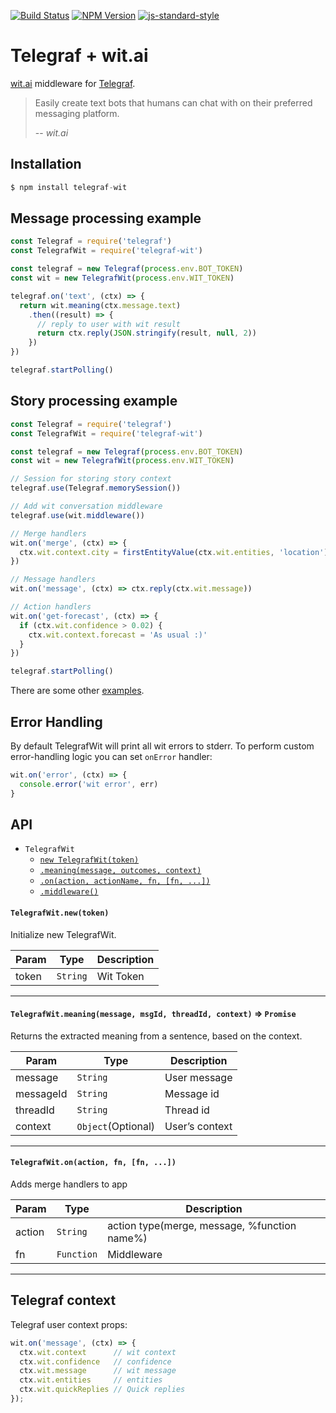 [![Build Status](https://img.shields.io/travis/telegraf/telegraf-wit.svg?branch=master&style=flat-square)](https://travis-ci.org/telegraf/telegraf-wit)
[![NPM Version](https://img.shields.io/npm/v/telegraf-wit.svg?style=flat-square)](https://www.npmjs.com/package/telegraf-wit)
[![js-standard-style](https://img.shields.io/badge/code%20style-standard-brightgreen.svg?style=flat-square)](http://standardjs.com/)

# Telegraf + wit.ai 

[wit.ai](https://wit.ai/) middleware for [Telegraf](https://github.com/telegraf/telegraf).

> Easily create text bots that humans can chat with on their preferred messaging platform.
>
> -- <cite>wit.ai</cite>

## Installation

```js
$ npm install telegraf-wit
```

## Message processing example
  
```js
const Telegraf = require('telegraf')
const TelegrafWit = require('telegraf-wit')

const telegraf = new Telegraf(process.env.BOT_TOKEN)
const wit = new TelegrafWit(process.env.WIT_TOKEN)

telegraf.on('text', (ctx) => {
  return wit.meaning(ctx.message.text)
    .then((result) => {
      // reply to user with wit result
      return ctx.reply(JSON.stringify(result, null, 2))
    })
})

telegraf.startPolling()

```

## Story processing example
  
```js
const Telegraf = require('telegraf')
const TelegrafWit = require('telegraf-wit')

const telegraf = new Telegraf(process.env.BOT_TOKEN)
const wit = new TelegrafWit(process.env.WIT_TOKEN)

// Session for storing story context
telegraf.use(Telegraf.memorySession())

// Add wit conversation middleware
telegraf.use(wit.middleware())

// Merge handlers
wit.on('merge', (ctx) => {
  ctx.wit.context.city = firstEntityValue(ctx.wit.entities, 'location')
})

// Message handlers
wit.on('message', (ctx) => ctx.reply(ctx.wit.message))

// Action handlers
wit.on('get-forecast', (ctx) => {
  if (ctx.wit.confidence > 0.02) {
    ctx.wit.context.forecast = 'As usual :)'
  }
})

telegraf.startPolling()

```

There are some other [examples](https://github.com/telegraf/telegraf-wit/tree/master/examples).


## Error Handling

By default TelegrafWit will print all wit errors to stderr. 
To perform custom error-handling logic you can set `onError` handler:

```js
wit.on('error', (ctx) => {
  console.error('wit error', err)
}
```

## API

* `TelegrafWit`
  * [`new TelegrafWit(token)`](#new)
  * [`.meaning(message, outcomes, context)`](#meaning)
  * [`.on(action, actionName, fn, [fn, ...])`](#on)
  * [`.middleware()`](#middleware)
 
<a name="new"></a>
#### `TelegrafWit.new(token)`

Initialize new TelegrafWit.

| Param | Type | Description |
| --- | --- | --- |
| token | `String` | Wit Token |

* * *

<a name="meaning"></a>
#### `TelegrafWit.meaning(message, msgId, threadId, context)` => `Promise`

Returns the extracted meaning from a sentence, based on the context. 

| Param | Type | Description |
| ---  | --- | --- |
| message | `String` | User message |
| messageId | `String` | Message id |
| threadId | `String` | Thread id |
| context | `Object`(Optional) | User’s context |

* * *

<a name="on"></a>
#### `TelegrafWit.on(action, fn, [fn, ...])`

Adds merge handlers to app

| Param | Type | Description |
| ---  | --- | --- |
| action  | `String` | action type(merge, message, %function name%) |
| fn  | `Function` | Middleware |

* * *

## Telegraf context

Telegraf user context props:

```js
wit.on('message', (ctx) => {
  ctx.wit.context      // wit context
  ctx.wit.confidence   // confidence
  ctx.wit.message      // wit message
  ctx.wit.entities     // entities
  ctx.wit.quickReplies // Quick replies
});
```
